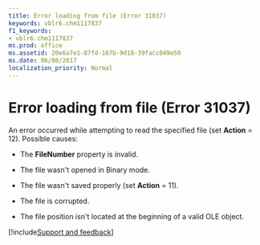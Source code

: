 ```yaml
---
title: Error loading from file (Error 31037)
keywords: vblr6.chm1117837
f1_keywords:
- vblr6.chm1117837
ms.prod: office
ms.assetid: 20e6a7e1-87fd-167b-9d18-39facc049e50
ms.date: 06/08/2017
localization_priority: Normal
---
```



# Error loading from file (Error 31037)

An error occurred while attempting to read the specified file (set  **Action** = 12). Possible causes:



- The **FileNumber** property is invalid.
    
- The file wasn't opened in Binary mode.
    
- The file wasn't saved properly (set  **Action** = 11).
    
- The file is corrupted.
    
- The file position isn't located at the beginning of a valid OLE object.

[!include[Support and feedback](~/includes/feedback-boilerplate.md)]